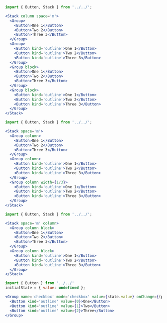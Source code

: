 ```jsx
import { Button, Stack } from '../../';

<Stack column space='m'>
  <Group>
    <Button>One 1</Button>
    <Button>Two 2</Button>
    <Button>Three 3</Button>
  </Group>
  <Group>
    <Button kind='outline'>One 1</Button>
    <Button kind='outline'>Two 2</Button>
    <Button kind='outline'>Three 3</Button>
  </Group>
  <Group block>
    <Button>One 1</Button>
    <Button>Two 2</Button>
    <Button>Three 3</Button>
  </Group>
  <Group block>
    <Button kind='outline'>One 1</Button>
    <Button kind='outline'>Two 2</Button>
    <Button kind='outline'>Three 3</Button>
  </Group>
</Stack>
```

```jsx
import { Button, Stack } from '../../';

<Stack space='m'>
  <Group column>
    <Button>One 1</Button>
    <Button>Two 2</Button>
    <Button>Three 3</Button>
  </Group>
  <Group column>
    <Button kind='outline'>One 1</Button>
    <Button kind='outline'>Two 2</Button>
    <Button kind='outline'>Three 3</Button>
  </Group>
  <Group column width={1/3}>
    <Button kind='outline'>One 1</Button>
    <Button kind='outline'>Two 2</Button>
    <Button kind='outline'>Three 3</Button>
  </Group>
</Stack>
```

```jsx
import { Button, Stack } from '../../';

<Stack space='m' column>
  <Group column block>
    <Button>One 1</Button>
    <Button>Two 2</Button>
    <Button>Three 3</Button>
  </Group>
  <Group column block>
    <Button kind='outline'>One 1</Button>
    <Button kind='outline'>Two 2</Button>
    <Button kind='outline'>Three 3</Button>
  </Group>
</Stack>
```

<!-- ```jsx
import { Button, Checkbox } from '../../'
initialState = { value: undefined };

<div>
  <Group name='radio' mode='radio' value={state.value} onChange={(props) => setState({ value: props.value })}>
    <Button value={0}>One</Button>
    <Button value={1}>Two</Button>
    <Button value={2}>Three</Button>
  </Group>

  <Group name='radio' mode='radio' value={state.value} onChange={(props) => setState({ value: props.value })}>
    <Checkbox value={0} label='One' />
    <Checkbox value={1} label='Two' />
    <Checkbox value={2} label='Three' />
  </Group>
</div>
``` -->

```jsx
import { Button } from '../../'
initialState = { value: undefined };

<Group name='checkbox' mode='checkbox' value={state.value} onChange={(props) => setState({ value: props.value })}>
  <Button kind='outline' value={0}>One</Button>
  <Button kind='outline' value={1}>Two</Button>
  <Button kind='outline' value={2}>Three</Button>
</Group>
```